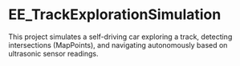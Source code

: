 # EE_TrackExplorationSimulation
This project simulates a self-driving car exploring a track, detecting intersections (MapPoints), and navigating autonomously based on ultrasonic sensor readings.
